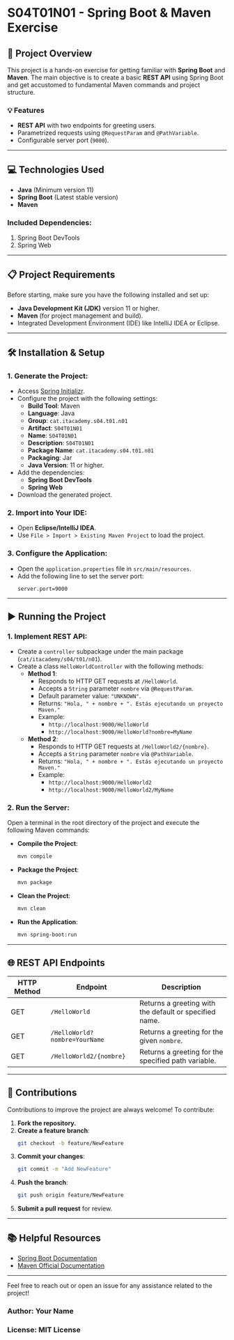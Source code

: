 # S04T01N01 - Spring Boot & Maven Exercise

## 📄 Project Overview

This project is a hands-on exercise for getting familiar with **Spring Boot** and **Maven**. The main objective is to create a basic **REST API** using Spring Boot and get accustomed to fundamental Maven commands and project structure.

### 💡 Features

- **REST API** with two endpoints for greeting users.
- Parametrized requests using `@RequestParam` and `@PathVariable`.
- Configurable server port (`9000`).

---

## 💻 Technologies Used

- **Java** (Minimum version 11)
- **Spring Boot** (Latest stable version)
- **Maven**

### Included Dependencies:
1. Spring Boot DevTools
2. Spring Web

---

## 📋 Project Requirements

Before starting, make sure you have the following installed and set up:

- **Java Development Kit (JDK)** version 11 or higher.
- **Maven** (for project management and build).
- Integrated Development Environment (IDE) like IntelliJ IDEA or Eclipse.

---

## 🛠️ Installation & Setup

### 1. Generate the Project:

- Access [Spring Initializr](https://start.spring.io/).
- Configure the project with the following settings:
  - **Build Tool**: Maven  
  - **Language**: Java  
  - **Group**: `cat.itacademy.s04.t01.n01`  
  - **Artifact**: `S04T01N01`  
  - **Name**: `S04T01N01`  
  - **Description**: `S04T01N01`  
  - **Package Name**: `cat.itacademy.s04.t01.n01`  
  - **Packaging**: Jar  
  - **Java Version**: 11 or higher.  
- Add the dependencies:
  - **Spring Boot DevTools**
  - **Spring Web**  
- Download the generated project.

### 2. Import into Your IDE:

- Open **Eclipse/IntelliJ IDEA**.
- Use `File > Import > Existing Maven Project` to load the project.

### 3. Configure the Application:

- Open the `application.properties` file in `src/main/resources`.
- Add the following line to set the server port:
  ```properties
  server.port=9000
  ```

---

## ▶️ Running the Project

### 1. Implement REST API:

- Create a `controller` subpackage under the main package (`cat/itacademy/s04/t01/n01`).
- Create a class `HelloWorldController` with the following methods:
  - **Method 1**:
    - Responds to HTTP GET requests at `/HelloWorld`.
    - Accepts a `String` parameter `nombre` via `@RequestParam`.
    - Default parameter value: `"UNKNOWN"`.
    - Returns: `"Hola, " + nombre + ". Estás ejecutando un proyecto Maven."`
    - Example:
      - `http://localhost:9000/HelloWorld`
      - `http://localhost:9000/HelloWorld?nombre=MyName`
  - **Method 2**:
    - Responds to HTTP GET requests at `/HelloWorld2/{nombre}`.
    - Accepts a `String` parameter `nombre` via `@PathVariable`.
    - Returns: `"Hola, " + nombre + ". Estás ejecutando un proyecto Maven."`
    - Example:
      - `http://localhost:9000/HelloWorld2`
      - `http://localhost:9000/HelloWorld2/MyName`

### 2. Run the Server:

Open a terminal in the root directory of the project and execute the following Maven commands:

- **Compile the Project**:
  ```bash
  mvn compile
  ```

- **Package the Project**:
  ```bash
  mvn package
  ```

- **Clean the Project**:
  ```bash
  mvn clean
  ```

- **Run the Application**:
  ```bash
  mvn spring-boot:run
  ```

---

## 🌐 REST API Endpoints

| HTTP Method | Endpoint                               | Description                                            |
|-------------|---------------------------------------|--------------------------------------------------------|
| GET         | `/HelloWorld`                         | Returns a greeting with the default or specified name. |
| GET         | `/HelloWorld?nombre=YourName`         | Returns a greeting for the given `nombre`.             |
| GET         | `/HelloWorld2/{nombre}`               | Returns a greeting for the specified path variable.    |

---

## 🤝 Contributions

Contributions to improve the project are always welcome! To contribute:

1. **Fork the repository.**
2. **Create a feature branch**:
   ```bash
   git checkout -b feature/NewFeature
   ```
3. **Commit your changes**:
   ```bash
   git commit -m "Add NewFeature"
   ```
4. **Push the branch**:
   ```bash
   git push origin feature/NewFeature
   ```
5. **Submit a pull request** for review.

---

## 📚 Helpful Resources

- [Spring Boot Documentation](https://spring.io/projects/spring-boot)
- [Maven Official Documentation](https://maven.apache.org/)

---

Feel free to reach out or open an issue for any assistance related to the project!

### Author: Your Name  
### License: MIT License  
